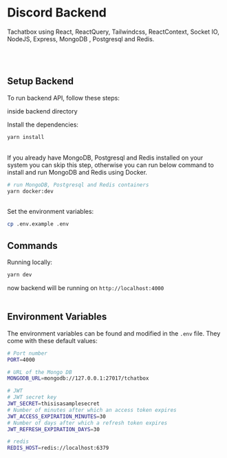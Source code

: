 # Discord Backend
Tachatbox using React, ReactQuery, Tailwindcss, ReactContext, Socket IO, NodeJS, Express, MongoDB , Postgresql and Redis.


<br/>
<br/>

## Setup Backend

To run backend API, follow these steps:

inside backend directory

Install the dependencies:

```bash
yarn install
```

<br/>
If you already have MongoDB, Postgresql and Redis installed on your system
you can skip this step, otherwise you can run below command to install and run MongoDB and Redis
using Docker.

```bash
# run MongoDB, Postgresql and Redis containers
yarn docker:dev
```

<br/>
Set the environment variables:

```bash
cp .env.example .env
```

## Commands

Running locally:

```bash
yarn dev
```

now backend will be running on `http://localhost:4000`
<br/>
<br/>

## Environment Variables

The environment variables can be found and modified in the `.env` file. They come with these default values:

```bash
# Port number
PORT=4000

# URL of the Mongo DB
MONGODB_URL=mongodb://127.0.0.1:27017/tchatbox

# JWT
# JWT secret key
JWT_SECRET=thisisasamplesecret
# Number of minutes after which an access token expires
JWT_ACCESS_EXPIRATION_MINUTES=30
# Number of days after which a refresh token expires
JWT_REFRESH_EXPIRATION_DAYS=30

# redis
REDIS_HOST=redis://localhost:6379
```

